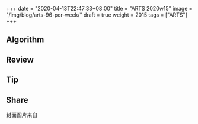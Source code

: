 +++
date = "2020-04-13T22:47:33+08:00"
title = "ARTS 2020w15"
image = "/img/blog/arts-96-per-week/"
draft = true
weight = 2015
tags = ["ARTS"]
+++


<!--more-->

## Algorithm

## Review

## Tip

## Share




封面图片来自 []() <a href="h"><i class="fa fa-dribbble" aria-hidden="true"></i> </a>